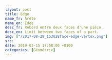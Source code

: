 ```yaml
---
layout: post
title: Edge
name_fr: Arête
name_en: Edge
desc_fr: Rebord entre deux faces d'une pièce.
desc_en: Limit between two faces of a part. 
img: ["/2017-08-29_153028face-edge-vertex.png"]
src: 
date: 2019-03-15 17:58:00 +0100
categories: [Géométrie]
---
```


